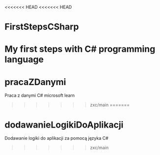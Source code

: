 <<<<<<< HEAD
<<<<<<< HEAD
# FirstStepsCSharp
 My first steps with C# programming language
=======
# pracaZDanymi
 Praca z danymi C# microsoft learn
>>>>>>> zxc/main
=======
# dodawanieLogikiDoAplikacji
 Dodawanie logiki do aplikacji za pomocą języka C#
>>>>>>> zxc/main
